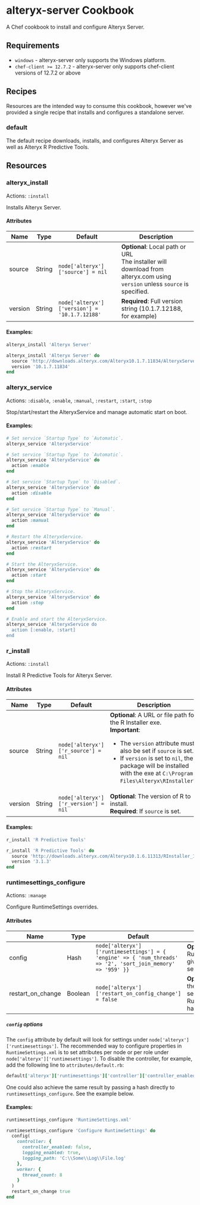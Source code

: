 alteryx-server Cookbook
================================
A Chef cookbook to install and configure Alteryx Server.

Requirements
------------
- `windows` - alteryx-server only supports the Windows platform.
- `chef-client >= 12.7.2` - alteryx-server only supports chef-client versions of 12.7.2 or above

Recipes
-------
Resources are the intended way to consume this cookbook, however we've provided a single recipe that installs and configures a standalone server.

### default

The default recipe downloads, installs, and configures Alteryx Server as well as Alteryx R Predictive Tools.

Resources
---------

### alteryx_install
Actions: `:install`

Installs Alteryx Server.

#### Attributes
|Name  |Type  |Default|Description|
|------|------|-------|-----------|
|source|String|`node['alteryx']['source'] = nil`  |**Optional**: Local path or URL<br/>The installer will download from alteryx.com using `version` unless `source` is specified.|
|version|String|`node['alteryx']['version'] = '10.1.7.12188'`|**Required**: Full version string (10.1.7.12188, for example)|

#### Examples:

```ruby
alteryx_install 'Alteryx Server'
```

```ruby
alteryx_install 'Alteryx Server' do
  source 'http://downloads.alteryx.com/Alteryx10.1.7.11834/AlteryxServerInstallx64_10.1.7.11834.exe'
  version '10.1.7.11834'
end
```

### alteryx_service
Actions: `:disable`, `:enable`, `:manual`, `:restart`, `:start`, `:stop`

Stop/start/restart the AlteryxService and manage automatic start on boot.

#### Examples:

```ruby
# Set service `Startup Type` to `Automatic`.
alteryx_service 'AlteryxService'
```

```ruby
# Set service `Startup Type` to `Automatic`.
alteryx_service 'AlteryxService' do
  action :enable
end
```

```ruby
# Set service `Startup Type` to `Disabled`.
alteryx_service 'AlteryxService' do
  action :disable
end
```

```ruby
# Set service `Startup Type` to `Manual`.
alteryx_service 'AlteryxService' do
  action :manual
end
```

```ruby
# Restart the AlteryxService.
alteryx_service 'AlteryxService' do
  action :restart
end
```

```ruby
# Start the AlteryxService.
alteryx_service 'AlteryxService' do
  action :start
end
```

```ruby
# Stop the AlteryxService.
alteryx_service 'AlteryxService' do
  action :stop
end
```

```ruby
# Enable and start the AlteryxService.
alteryx_service 'AlteryxService do
  action [:enable, :start]
end
```

### r_install
Actions: `:install`

Install R Predictive Tools for Alteryx Server.

#### Attributes
|Name   |Type  |Default|Description|
|-------|------|-------|-----------|
|source |String|`node['alteryx']['r_source'] = nil`|**Optional**: A URL or file path for the R Installer exe.<br/>**Important**:<ul><li>The `version` attribute must also be set if `source` is set.</li><li>If `version` is set to `nil`, the package will be installed with the exe at `C:\Program Files\Alteryx\RInstaller\`.</li></ul>|
|version|String|`node['alteryx']['r_version'] = nil`|**Optional**: The version of R to install.<br/>**Required**: If `source` is set.|

#### Examples:
```ruby
r_install 'R Predictive Tools'
```

```ruby
r_install 'R Predictive Tools' do
  source 'http://downloads.alteryx.com/Alteryx10.1.6.11313/RInstaller_10.1.6.11313.exe'
  version '3.1.3'
end
```

### runtimesettings_configure
Actions: `:manage`

Configure RuntimeSettings overrides.

#### Attributes
|Name  |Type  |Default|Description|
|------|------|-------|-----------|
|config           |Hash   |`node['alteryx']['runtimesettings'] = { 'engine' => { 'num_threads' => '2', 'sort_join_memory' => '959' }}`|**Optional**: Configure RuntimeSettings.xml given a hash of settings|
|restart_on_change|Boolean|`node['alteryx']['restart_on_config_change'] = false`|**Optional**: Restart the AlteryxService service when RuntimeSettings.xml has changed.|

##### `config` options
The `config` attribute by default will look for settings under `node['alteryx']['runtimesettings']`. The recommended way to configure properties in `RuntimeSettings.xml` is to set attributes per node or per role under `node['alteryx']['runtimesettings']`. To disable the controller, for example, add the following line to `attributes/default.rb`:
```ruby
default['alteryx']['runtimesettings']['controller']['controller_enabled'] = false
```

One could also achieve the same result by passing a hash directly to `runtimesettings_configure`. See the example below.

#### Examples:
```ruby
runtimesettings_configure 'RuntimeSettings.xml'
```

```ruby
runtimesettings_configure 'Configure RuntimeSettings' do
  config(
    controller: {
      controller_enabled: false,
      logging_enabled: true,
      logging_path: 'C:\\Some\\Log\\File.log'
    },
    worker: {
      thread_count: 8
    }
  )
  restart_on_change true
end
```
